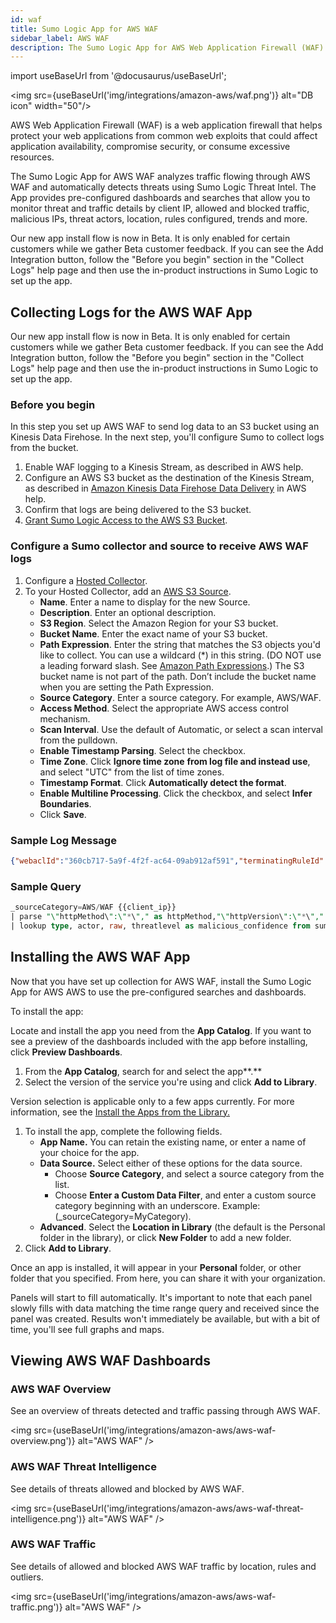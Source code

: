 ```yaml
---
id: waf
title: Sumo Logic App for AWS WAF
sidebar_label: AWS WAF
description: The Sumo Logic App for AWS Web Application Firewall (WAF) analyzes traffic flowing through AWS WAF and automatically detects threats via Sumo Logic Threat Intel.
---
```


import useBaseUrl from '@docusaurus/useBaseUrl';

<img src={useBaseUrl('img/integrations/amazon-aws/waf.png')} alt="DB icon" width="50"/>

AWS Web Application Firewall (WAF) is a web application firewall that helps protect your web applications from common web exploits that could affect application availability, compromise security, or consume excessive resources.

The Sumo Logic App for AWS WAF analyzes traffic flowing through AWS WAF and automatically detects threats using Sumo Logic Threat Intel. The App provides pre-configured dashboards and searches that allow you to monitor threat and traffic details by client IP,  allowed and blocked traffic, malicious IPs, threat actors, location, rules configured, trends and more.

Our new app install flow is now in Beta. It is only enabled for certain customers while we gather Beta customer feedback. If you can see the Add Integration button, follow the "Before you begin" section in the "Collect Logs" help page and then use the in-product instructions in Sumo Logic to set up the app.


## Collecting Logs for the AWS WAF App

Our new app install flow is now in Beta. It is only enabled for certain customers while we gather Beta customer feedback. If you can see the Add Integration button, follow the "Before you begin" section in the "Collect Logs" help page and then use the in-product instructions in Sumo Logic to set up the app.


### Before you begin

In this step you set up AWS WAF to send log data to an S3 bucket using an Kinesis Data Firehose. In the next step, you'll configure Sumo to collect logs from the bucket.

1. Enable WAF logging to a Kinesis Stream, as described in AWS help.
2. Configure an AWS S3 bucket as the destination of the Kinesis Stream, as described in [Amazon Kinesis Data Firehose Data Delivery](https://docs.aws.amazon.com/firehose/latest/dev/basic-deliver.html) in AWS help.
3. Confirm that logs are being delivered to the S3 bucket.
4. [Grant Sumo Logic Access to the AWS S3 Bucket](https://help.sumologic.com/03Send-Data/Sources/02Sources-for-Hosted-Collectors/Amazon-Web-Services/Grant-Access-to-an-AWS-Product).


### Configure a Sumo collector and source to receive AWS WAF logs

1. Configure a [Hosted Collector](https://help.sumologic.com/03Send-Data/Hosted-Collectors/Configure-a-Hosted-Collector).
2. To your Hosted Collector, add an [AWS S3 Source](https://help.sumologic.com/03Send-Data/Sources/02Sources-for-Hosted-Collectors/Amazon-Web-Services/AWS-S3-Source).
    * **Name**. Enter a name to display for the new Source.
    * **Description**. Enter an optional description.
    * **S3 Region**. Select the Amazon Region for your S3 bucket.
    * **Bucket Name**. Enter the exact name of your S3 bucket.
    * **Path Expression**. Enter the string that matches the S3 objects you'd like to collect. You can use a wildcard (*) in this string. (DO NOT use a leading forward slash. See [Amazon Path Expressions](https://help.sumologic.com/03Send-Data/Sources/02Sources-for-Hosted-Collectors/Amazon-Web-Services/Amazon-Path-Expressions).) The S3 bucket name is not part of the path. Don’t include the bucket name when you are setting the Path Expression.
    * **Source Category**. Enter a source category. For example, AWS/WAF.
    * **Access Method**. Select the appropriate AWS access control mechanism.
    * **Scan Interval**. Use the default of Automatic, or select a scan interval from the pulldown.
    * **Enable Timestamp Parsing**. Select the checkbox.
    * **Time Zone**. Click **Ignore time zone** **from log file and instead use**, and select "UTC" from the list of time zones.
    * **Timestamp Format**. Click **Automatically detect the format**.
    * **Enable Multiline Processing**. Click the checkbox, and select **Infer Boundaries**.
    * Click **Save**.


### Sample Log Message


```json
{"webaclId":"360cb717-5a9f-4f2f-ac64-09ab912af591","terminatingRuleId":"1809ecc9-81fd-4dff-99e7-a27421213155","terminatingRuleType":"REGULAR","action":"BLOCK","httpSourceName":"CF","httpSourceId":"i-123","ruleGroupList":[],"rateBasedRuleList":[],"matchingNonTerminatingRules":[],"httpRequest":{"clientIp":"125.5.11.56","country":"US","headers":[{"name":"Host","value":"127.0.0.1:1989"},{"name":"User-Agent","value":"curl/7.53.1"},{"name":"Accept","value":"*/*"}],"uri":"/Lists/b/ref=sva_videos_2?ie=UTF   ","args":"name=10; DROP TABLE members","httpVersion":"HTTP/1.1","httpMethod":"GET","requestId":"distribution_id"},"formatVersion":1,"timestamp":1535493873231}
```


### Sample Query  

```sql title="Client IP Threat Info"
_sourceCategory=AWS/WAF {{client_ip}}
| parse "\"httpMethod\":\"*\"," as httpMethod,"\"httpVersion\":\"*\"," as httpVersion,"\"uri\":\"*\"," as uri, "{\"clientIp\":\"*\",\"country\":\"*\"" as clientIp,country, "\"action\":\"*\"" as action, "\"matchingNonTerminatingRules\":[*]" as matchingNonTerminatingRules, "\"rateBasedRuleList\":[*]" as rateBasedRuleList, "\"ruleGroupList\":[*]" as ruleGroupList, "\"httpSourceId\":\"*\"" as httpSourceId, "\"httpSourceName\":\"*\"" as httpSourceName, "\"terminatingRuleType\":\"*\"" as terminatingRuleType, "\"terminatingRuleId\":\"*\"" as terminatingRuleId, "\"webaclId\":\"*\"" as webaclId nodrop
| lookup type, actor, raw, threatlevel as malicious_confidence from sumo://threat/cs on threat=clientip
```



## Installing the AWS WAF App

Now that you have set up collection for AWS WAF, install the Sumo Logic App for AWS AWS to use the pre-configured searches and dashboards.

To install the app:

Locate and install the app you need from the **App Catalog**. If you want to see a preview of the dashboards included with the app before installing, click **Preview Dashboards**.

1. From the **App Catalog**, search for and select the app**.**
2. Select the version of the service you're using and click **Add to Library**.

Version selection is applicable only to a few apps currently. For more information, see the [Install the Apps from the Library.](https://help.sumologic.com/01Start-Here/Library/Apps-in-Sumo-Logic/Install-Apps-from-the-Library)


1. To install the app, complete the following fields.
    * **App Name.** You can retain the existing name, or enter a name of your choice for the app. 
    * **Data Source.** Select either of these options for the data source. 
        * Choose **Source Category**, and select a source category from the list. 
        * Choose **Enter a Custom Data Filter**, and enter a custom source category beginning with an underscore. Example: (_sourceCategory=MyCategory). 
    * **Advanced**. Select the **Location in Library** (the default is the Personal folder in the library), or click **New Folder** to add a new folder.
2. Click **Add to Library**.

Once an app is installed, it will appear in your **Personal** folder, or other folder that you specified. From here, you can share it with your organization.

Panels will start to fill automatically. It's important to note that each panel slowly fills with data matching the time range query and received since the panel was created. Results won't immediately be available, but with a bit of time, you'll see full graphs and maps.


## Viewing AWS WAF Dashboards

### AWS WAF Overview

See an overview of threats detected and traffic passing through AWS WAF.

<img src={useBaseUrl('img/integrations/amazon-aws/aws-waf-overview.png')} alt="AWS WAF" />


### AWS WAF Threat Intelligence

See details of threats allowed and blocked by AWS WAF.

<img src={useBaseUrl('img/integrations/amazon-aws/aws-waf-threat-intelligence.png')} alt="AWS WAF" />



### AWS WAF Traffic

See details of allowed and blocked AWS WAF traffic by location, rules and outliers.

<img src={useBaseUrl('img/integrations/amazon-aws/aws-waf-traffic.png')} alt="AWS WAF" />
